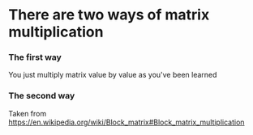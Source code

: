 # There are two ways of matrix multiplication

### The first way

You just multiply matrix value by value as you've been learned

### The second way

Taken from https://en.wikipedia.org/wiki/Block_matrix#Block_matrix_multiplication
